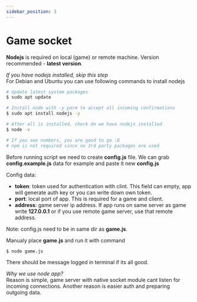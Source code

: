 ```yaml
---
sidebar_position: 3
---
```


# Game socket 

**Nodejs** is required on local (game) or remote machine. Version recommended - **latest version**.  

*If you have nodejs installed, skip this step*  
For Debian and Ubuntu you can use following commands to install nodejs
```sh 
# Update latest system packages
$ sudo apt update 

# Install node with -y parm to accept all incoming confirmations
$ sudo apt install nodejs -y

# After all is installed, check do we have nodejs installed
$ node -v

# If you see numbers, you are good to go :D 
# npm is not required since no 3rd party packages are used
```
Before running script we need to create **config.js** file. We can grab **config.example.js** data for example and paste it new **config.js** 

Config data:  
*   **token**: token used for authentication with clint. This field can empty, app will generate auth key or you can write down own token.
*   **port**: local port of app. This is required for a game and client.
*   **address**: game server ip address. If app runs on same server as game write **127.0.0.1** or if you use remote game server, use that remote address.

Note: config.js need to be in same dir as **game.js**.

Manualy place **game.js** and run it with command

```sh
$ node game.js
```

There should be message logged in terminal if its all good.  

*Why we use node app?*  
Reason is simple, game server with native socket module cant listen for incoming connections. Another reason is easier auth and preparing outgoing data.